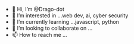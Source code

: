 - 👋 Hi, I’m @Drago-dot
- 👀 I’m interested in ...web dev, ai, cyber security
- 🌱 I’m currently learning ...javascript, python
- 💞️ I’m looking to collaborate on ...
- 📫 How to reach me ...

<!---
Drago-dot/Drago-dot is a ✨ special ✨ repository because its `README.md` (this file) appears on your GitHub profile.
You can click the Preview link to take a look at your changes.
--->
